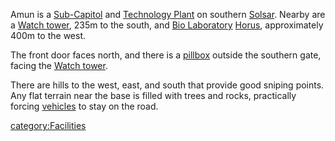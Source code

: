 Amun is a [Sub-Capitol](Sub.$1.md "wikilink") and [Technology
Plant](Technology_Plant.md "wikilink") on southern
[Solsar](Solsar.md "wikilink"). Nearby are a [Watch
tower](Watch_tower.md "wikilink"), 235m to the south, and [Bio
Laboratory](Bio_Laboratory.md "wikilink") [Horus](Horus.md "wikilink"),
approximately 400m to the west.

The front door faces north, and there is a [pillbox](pillbox.md "wikilink")
outside the southern gate, facing the [Watch
tower](Watch_tower.md "wikilink").

There are hills to the west, east, and south that provide good sniping
points. Any flat terrain near the base is filled with trees and rocks,
practically forcing [vehicles](vehicle.md "wikilink") to stay on the road.

[category:Facilities](category:Facilities.md "wikilink")
